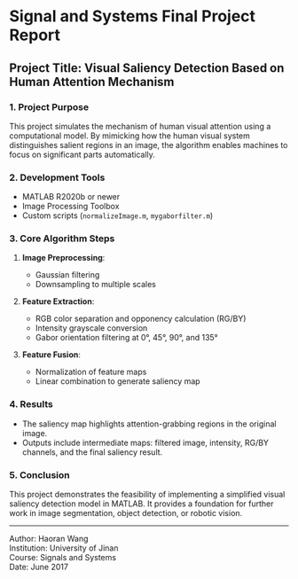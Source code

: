 
# Signal and Systems Final Project Report

## Project Title: Visual Saliency Detection Based on Human Attention Mechanism

### 1. Project Purpose

This project simulates the mechanism of human visual attention using a computational model. By mimicking how the human visual system distinguishes salient regions in an image, the algorithm enables machines to focus on significant parts automatically.

### 2. Development Tools

- MATLAB R2020b or newer
- Image Processing Toolbox
- Custom scripts (`normalizeImage.m`, `mygaborfilter.m`)

### 3. Core Algorithm Steps

1. **Image Preprocessing**:
   - Gaussian filtering
   - Downsampling to multiple scales

2. **Feature Extraction**:
   - RGB color separation and opponency calculation (RG/BY)
   - Intensity grayscale conversion
   - Gabor orientation filtering at 0°, 45°, 90°, and 135°

3. **Feature Fusion**:
   - Normalization of feature maps
   - Linear combination to generate saliency map

### 4. Results

- The saliency map highlights attention-grabbing regions in the original image.
- Outputs include intermediate maps: filtered image, intensity, RG/BY channels, and the final saliency result.

### 5. Conclusion

This project demonstrates the feasibility of implementing a simplified visual saliency detection model in MATLAB. It provides a foundation for further work in image segmentation, object detection, or robotic vision.

---

Author: Haoran Wang  
Institution: University of Jinan  
Course: Signals and Systems  
Date: June 2017
